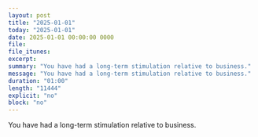 ```yaml
---
layout: post
title: "2025-01-01"
today: "2025-01-01"
date: 2025-01-01 00:00:00 0000
file:
file_itunes:
excerpt:
summary: "You have had a long-term stimulation relative to business."
message: "You have had a long-term stimulation relative to business."
duration: "01:00"
length: "11444"
explicit: "no"
block: "no"
---
```

You have had a long-term stimulation relative to business.

